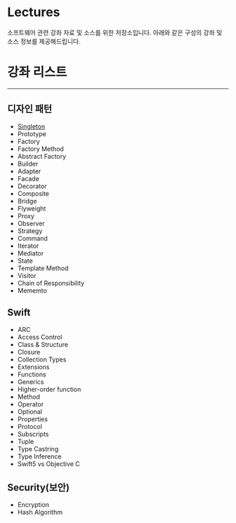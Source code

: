 # Lectures

소프트웨어 관련 강좌 자료 및 소스를 위한 저장소입니다.
아래와 같은 구성의 강좌 및 소스 정보를 제공해드립니다.

# 강좌 리스트
-----------------------  

디자인 패턴
-----------------------  

* [Singleton](https://github.com/billnjoyce/Lectures/blob/master/docs/design%20patterns/%5BSwift%5D%20Singleton.pdf)
* Prototype
* Factory
* Factory Method
* Abstract Factory
* Builder
* Adapter
* Facade
* Decorator
* Composite
* Bridge
* Flyweight
* Proxy
* Observer
* Strategy
* Command
* Iterator
* Mediator
* State
* Template Method
* Visitor
* Chain of Responsibility
* Mememto

Swift
-----------------------  

* ARC
* Access Control
* Class & Structure
* Closure
* Collection Types
* Extensions
* Functions
* Generics
* Higher-order function
* Method
* Operator
* Optional
* Properties
* Protocol
* Subscripts
* Tuple
* Type Castring
* Type Inference
* Swift5 vs Objective C

Security(보안)
-----------------------  

* Encryption
* Hash Algorithm
